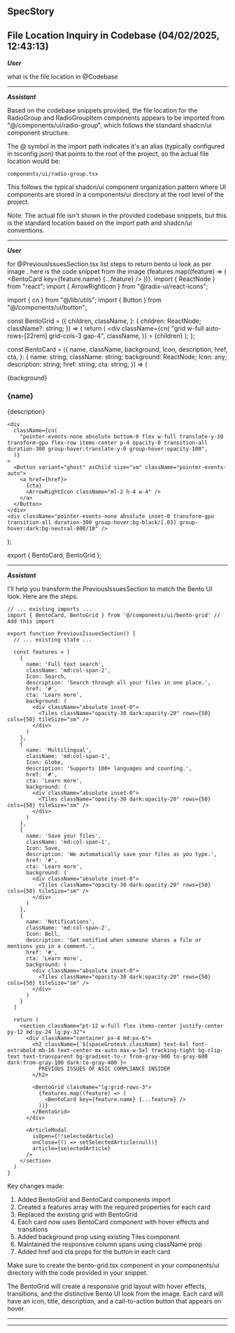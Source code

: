 ## SpecStory

## File Location Inquiry in Codebase (04/02/2025, 12:43:13)

_**User**_

what is the file location in @Codebase 

---

_**Assistant**_

Based on the codebase snippets provided, the file location for the RadioGroup and RadioGroupItem components appears to be imported from "@/components/ui/radio-group", which follows the standard shadcn/ui component structure.

The @ symbol in the import path indicates it's an alias (typically configured in tsconfig.json) that points to the root of the project, so the actual file location would be:

```components/sign-ups/newsletter-modal-signup/modal-pricing.tsx
components/ui/radio-group.tsx
```

This follows the typical shadcn/ui component organization pattern where UI components are stored in a components/ui directory at the root level of the project.

Note: The actual file isn't shown in the provided codebase snippets, but this is the standard location based on the import path and shadcn/ui conventions.

---

_**User**_

for @PreviousIssuesSection.tsx list steps to return bento ui look as per image . here is the code snippet from the image  <BentoGrid className="lg:grid-rows-3">
      {features.map((feature) => (
        <BentoCard key={feature.name} {...feature} />
      ))}.    import { ReactNode } from "react";
import { ArrowRightIcon } from "@radix-ui/react-icons";

import { cn } from "@/lib/utils";
import { Button } from "@/components/ui/button";

const BentoGrid = ({
  children,
  className,
}: {
  children: ReactNode;
  className?: string;
}) => {
  return (
    <div
      className={cn(
        "grid w-full auto-rows-[22rem] grid-cols-3 gap-4",
        className,
      )}
    >
      {children}
    </div>
  );
};

const BentoCard = ({
  name,
  className,
  background,
  Icon,
  description,
  href,
  cta,
}: {
  name: string;
  className: string;
  background: ReactNode;
  Icon: any;
  description: string;
  href: string;
  cta: string;
}) => (
  <div
    key={name}
    className={cn(
      "group relative col-span-3 flex flex-col justify-between overflow-hidden rounded-xl",
      // light styles
      "bg-white [box-shadow:0_0_0_1px_rgba(0,0,0,.03),0_2px_4px_rgba(0,0,0,.05),0_12px_24px_rgba(0,0,0,.05)]",
      // dark styles
      "transform-gpu dark:bg-black dark:[border:1px_solid_rgba(255,255,255,.1)] dark:[box-shadow:0_-20px_80px_-20px_#ffffff1f_inset]",
      className,
    )}
  >
    <div>{background}</div>
    <div className="pointer-events-none z-10 flex transform-gpu flex-col gap-1 p-6 transition-all duration-300 group-hover:-translate-y-10">
      <Icon className="h-12 w-12 origin-left transform-gpu text-neutral-700 transition-all duration-300 ease-in-out group-hover:scale-75" />
      <h3 className="text-xl font-semibold text-neutral-700 dark:text-neutral-300">
        {name}
      </h3>
      <p className="max-w-lg text-neutral-400">{description}</p>
    </div>

    <div
      className={cn(
        "pointer-events-none absolute bottom-0 flex w-full translate-y-10 transform-gpu flex-row items-center p-4 opacity-0 transition-all duration-300 group-hover:translate-y-0 group-hover:opacity-100",
      )}
    >
      <Button variant="ghost" asChild size="sm" className="pointer-events-auto">
        <a href={href}>
          {cta}
          <ArrowRightIcon className="ml-2 h-4 w-4" />
        </a>
      </Button>
    </div>
    <div className="pointer-events-none absolute inset-0 transform-gpu transition-all duration-300 group-hover:bg-black/[.03] group-hover:dark:bg-neutral-800/10" />
  </div>
);

export { BentoCard, BentoGrid };


---

_**Assistant**_

I'll help you transform the PreviousIssuesSection to match the Bento UI look. Here are the steps:

```typescript:components/newsletter/PreviousIssuesSection.tsx
// ... existing imports ...
import { BentoCard, BentoGrid } from '@/components/ui/bento-grid' // Add this import

export function PreviousIssuesSection() {
  // ... existing state ...

  const features = [
    {
      name: 'Full text search',
      className: 'md:col-span-2',
      Icon: Search,
      description: 'Search through all your files in one place.',
      href: '#',
      cta: 'Learn more',
      background: (
        <div className="absolute inset-0">
          <Tiles className="opacity-30 dark:opacity-20" rows={50} cols={50} tileSize="sm" />
        </div>
      )
    },
    {
      name: 'Multilingual',
      className: 'md:col-span-1',
      Icon: Globe,
      description: 'Supports 100+ languages and counting.',
      href: '#',
      cta: 'Learn more',
      background: (
        <div className="absolute inset-0">
          <Tiles className="opacity-30 dark:opacity-20" rows={50} cols={50} tileSize="sm" />
        </div>
      )
    },
    {
      name: 'Save your files',
      className: 'md:col-span-1',
      Icon: Save,
      description: 'We automatically save your files as you type.',
      href: '#',
      cta: 'Learn more',
      background: (
        <div className="absolute inset-0">
          <Tiles className="opacity-30 dark:opacity-20" rows={50} cols={50} tileSize="sm" />
        </div>
      )
    },
    {
      name: 'Notifications',
      className: 'md:col-span-2',
      Icon: Bell,
      description: 'Get notified when someone shares a file or mentions you in a comment.',
      href: '#',
      cta: 'Learn more',
      background: (
        <div className="absolute inset-0">
          <Tiles className="opacity-30 dark:opacity-20" rows={50} cols={50} tileSize="sm" />
        </div>
      )
    }
  ]

  return (
    <section className="pt-12 w-full flex items-center justify-center py-12 md:py-24 lg:py-32">
      <div className="container px-4 md:px-6">
        <h2 className={`${spaceGrotesk.className} text-6xl font-extrabold mb-16 text-center mx-auto max-w-5xl tracking-tight bg-clip-text text-transparent bg-gradient-to-r from-gray-900 to-gray-600 dark:from-gray-100 dark:to-gray-400`}>
          PREVIOUS ISSUES OF ASIC COMPLIANCE INSIDER
        </h2>
        
        <BentoGrid className="lg:grid-rows-3">
          {features.map((feature) => (
            <BentoCard key={feature.name} {...feature} />
          ))}
        </BentoGrid>
      </div>
      
      <ArticleModal 
        isOpen={!!selectedArticle} 
        onClose={() => setSelectedArticle(null)} 
        article={selectedArticle} 
      />
    </section>
  )
}
```

Key changes made:

1. Added BentoGrid and BentoCard components import
2. Created a features array with the required properties for each card
3. Replaced the existing grid with BentoGrid
4. Each card now uses BentoCard component with hover effects and transitions
5. Added background prop using existing Tiles component
6. Maintained the responsive column spans using className prop
7. Added href and cta props for the button in each card

Make sure to create the bento-grid.tsx component in your components/ui directory with the code provided in your snippet.

The BentoGrid will create a responsive grid layout with hover effects, transitions, and the distinctive Bento UI look from the image. Each card will have an icon, title, description, and a call-to-action button that appears on hover.

---



---

